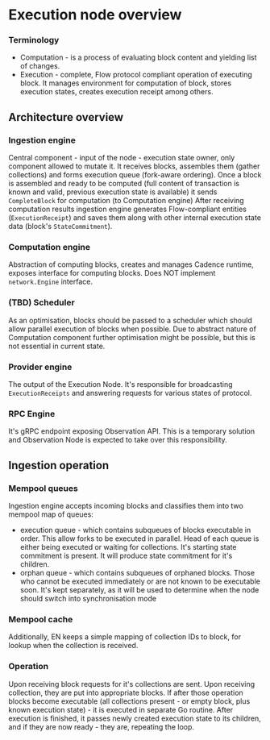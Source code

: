 # Execution node overview

### Terminology

- Computation - is a process of evaluating block content and yielding list of changes.  
- Execution - complete, Flow protocol compliant operation of executing block. It manages environment for computation of block, stores execution states, creates execution receipt among others.

## Architecture overview

### Ingestion engine
Central component - input of the node - execution state owner, only component allowed to mutate it. 
It receives blocks, assembles them (gather collections) and forms execution queue (fork-aware ordering).
Once a block is assembled and ready to be computed (full content of transaction is known and valid, previous execution state is available) it sends `CompleteBlock` for computation (to Computation engine)
After receiving computation results ingestion engine generates Flow-compliant entities (`ExecutionReceipt`) and saves them along with other internal execution state data (block's `StateCommitment`).

### Computation engine
Abstraction of computing blocks, creates and manages Cadence runtime, exposes interface for computing blocks.
Does NOT implement `network.Engine` interface. 

### (TBD) Scheduler
As an optimisation, blocks should be passed to a scheduler which should allow parallel execution of blocks when possible. 
Due to abstract nature of Computation component further optimisation might be possible, but this is not essential in current state.

### Provider engine
The output of the Execution Node. It's responsible for broadcasting `ExecutionReceipts` and answering requests for various states of protocol.

### RPC Engine
It's gRPC endpoint exposing Observation API. This is a temporary solution and Observation Node is expected to take over this responsibility.

## Ingestion operation

### Mempool queues
Ingestion engine accepts incoming blocks and classifies them into two mempool map of queues:
 - execution queue - which contains subqueues of blocks executable in order. This allow forks to be executed in parallel. 
   Head of each queue is either being executed or waiting for collections. It's starting state commitment is present. It will
   produce state commitment for it's children. 
 - orphan queue - which contains subqueues of orphaned blocks. Those who cannot be executed immediately or are not known to be
   executable soon. It's kept separately, as it will be used to determine when the node should switch into synchronisation mode
   
 ### Mempool cache
 Additionally, EN keeps a simple mapping of collection IDs to block, for lookup when the collection is received.
 
 ### Operation
 Upon receiving block requests for it's collections are sent.
 Upon receiving collection, they are put into appropriate blocks.
 If after those operation blocks become executable (all collections present - or empty block, plus known execution state) - it is executed in separate Go routine.
 After execution is finished, it passes newly created execution state to its children, and if they are now ready - they are, repeating the loop.
 
